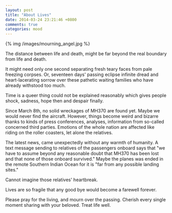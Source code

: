 ```yaml
---
layout: post
title: "About Lives"
date: 2014-03-24 23:21:46 +0800
comments: true
categories: mood
---
```

{% img /images/mourning_angel.jpg %}

The distance between life and death, might be far beyond the real boundary from life and death.<!--more-->  
  
It might need only one second separating fresh teary faces from pale freezing corpses. Or, seventeen days' passing eclipse infinite dread and heart-lacerating sorrow over these pathetic waiting families who have already withstood too much.  
  
Time is a queer thing could not be explained reasonably which gives people shock, sadness, hope then and despair finally.  
  
Since March 8th, no solid wreckages of MH370 are found yet. Maybe we would never find the aircraft. However, things become weird and bizarre thanks to kinds of press conferences, analyses, information from so-called concerned third parties. Emotions of the whole nation are affected like riding on the roller coasters, let alone the relatives.   
  
The latest news, came unexpectedly without any warmth of humanity. A text message sending to relatives of the passengers onboard says that "we have to assume beyond any reasonable doubt that MH370 has been lost and that none of those onboard survived." Maybe the planes was ended in the remote Southern Indian Ocean for it is "far from any possible landing sites."  
  
Cannot imagine those relatives' heartbreak.  
  
Lives are so fragile that any good bye would become a farewell forever.  
  
Please pray for the living, and mourn over the passing. Cherish every single moment sharing with your beloved. Treat life well.
